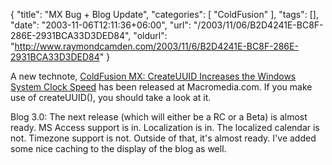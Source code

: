 {
	"title": "MX Bug + Blog Update",
	"categories": [
		"ColdFusion"
	],
	"tags": [],
	"date": "2003-11-06T12:11:36+06:00",
	"url": "/2003/11/06/B2D4241E-BC8F-286E-2931BCA33D3DED84",
	"oldurl": "http://www.raymondcamden.com/2003/11/6/B2D4241E-BC8F-286E-2931BCA33D3DED84"
}

A new technote, <a href="http://www.macromedia.com/support/coldfusion/ts/documents/createuuid_clock_speed.htm">ColdFusion MX: CreateUUID Increases the Windows System Clock Speed</a> has been released at Macromedia.com. If you make use of createUUID(), you should take a look at it.

Blog 3.0: The next release (which will either be a RC or a Beta) is almost ready. MS Access support is in. Localization is in. The localized calendar is not. Timezone support is not. Outside of that, it's almost ready. I've added some nice caching to the display of the blog as well.